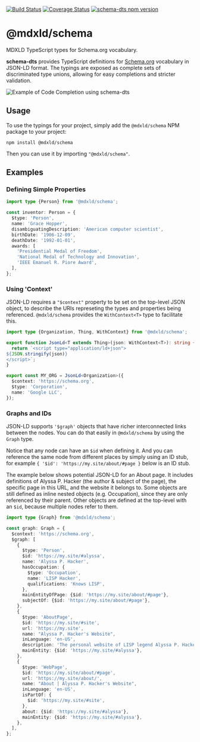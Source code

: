 [![Build Status](https://github.com/google/schema-dts/actions/workflows/ci.yml/badge.svg)](https://github.com/google/schema-dts/actions/workflows/ci.yml)
[![Coverage Status](https://coveralls.io/repos/github/mdxld/schema/badge.svg?branch=main)](https://coveralls.io/github/mdxld/schema?branch=main)
[![schema-dts npm version](https://badge.fury.io/js/schema-dts.svg)](https://www.npmjs.com/package/schema-dts)

# @mdxld/schema

MDXLD TypeScript types for Schema.org vocabulary.

**schema-dts** provides TypeScript definitions for
[Schema.org](https://schema.org/) vocabulary in JSON-LD format. The typings are
exposed as complete sets of discriminated type unions, allowing for easy
completions and stricter validation.

![Example of Code Completion using schema-dts](https://raw.githubusercontent.com/mdxld/schema/HEAD/example-1.gif)

## Usage

To use the typings for your project, simply add the `@mdxld/schema` NPM package
to your project:

```command
npm install @mdxld/schema
```

Then you can use it by importing `"@mdxld/schema"`.

## Examples

### Defining Simple Properties

```ts
import type {Person} from '@mdxld/schema';

const inventor: Person = {
  $type: 'Person',
  name: 'Grace Hopper',
  disambiguatingDescription: 'American computer scientist',
  birthDate: '1906-12-09',
  deathDate: '1992-01-01',
  awards: [
    'Presidential Medal of Freedom',
    'National Medal of Technology and Innovation',
    'IEEE Emanuel R. Piore Award',
  ],
};
```

### Using 'Context'

JSON-LD requires a `"$context"` property to be set on the top-level JSON object,
to describe the URIs represeting the types and properties being referenced.
`@mdxld/schema` provides the `WithContext<T>` type to facilitate this.

```ts
import type {Organization, Thing, WithContext} from '@mdxld/schema';

export function JsonLd<T extends Thing>(json: WithContext<T>): string {
  return `<script type="application/ld+json">
${JSON.stringify(json)}
</script>`;
}

export const MY_ORG = JsonLd<Organization>({
  $context: 'https://schema.org',
  $type: 'Corporation',
  name: 'Google LLC',
});
```

### Graphs and IDs

JSON-LD supports `'$graph'` objects that have richer interconnected links
between the nodes. You can do that easily in `@mdxld/schema` by using the
`Graph` type.

Notice that any node can have an `$id` when defining it. And you can reference
the same node from different places by simply using an ID stub, for example
`{ '$id': 'https://my.site/about/#page }` below is an ID stub.

The example below shows potential JSON-LD for an About page. It includes
definitions of Alyssa P. Hacker (the author & subject of the page), the specific
page in this URL, and the website it belongs to. Some objects are still defined
as inline nested objects (e.g. Occupation), since they are only referenced by
their parent. Other objects are defined at the top-level with an `$id`, because
multiple nodes refer to them.

```ts
import type {Graph} from '@mdxld/schema';

const graph: Graph = {
  $context: 'https://schema.org',
  $graph: [
    {
      $type: 'Person',
      $id: 'https://my.site/#alyssa',
      name: 'Alyssa P. Hacker',
      hasOccupation: {
        $type: 'Occupation',
        name: 'LISP Hacker',
        qualifications: 'Knows LISP',
      },
      mainEntityOfPage: {$id: 'https://my.site/about/#page'},
      subjectOf: {$id: 'https://my.site/about/#page'},
    },
    {
      $type: 'AboutPage',
      $id: 'https://my.site/#site',
      url: 'https://my.site',
      name: "Alyssa P. Hacker's Website",
      inLanguage: 'en-US',
      description: 'The personal website of LISP legend Alyssa P. Hacker',
      mainEntity: {$id: 'https://my.site/#alyssa'},
    },
    {
      $type: 'WebPage',
      $id: 'https://my.site/about/#page',
      url: 'https://my.site/about/',
      name: "About | Alyssa P. Hacker's Website",
      inLanguage: 'en-US',
      isPartOf: {
        $id: 'https://my.site/#site',
      },
      about: {$id: 'https://my.site/#alyssa'},
      mainEntity: {$id: 'https://my.site/#alyssa'},
    },
  ],
};
```
